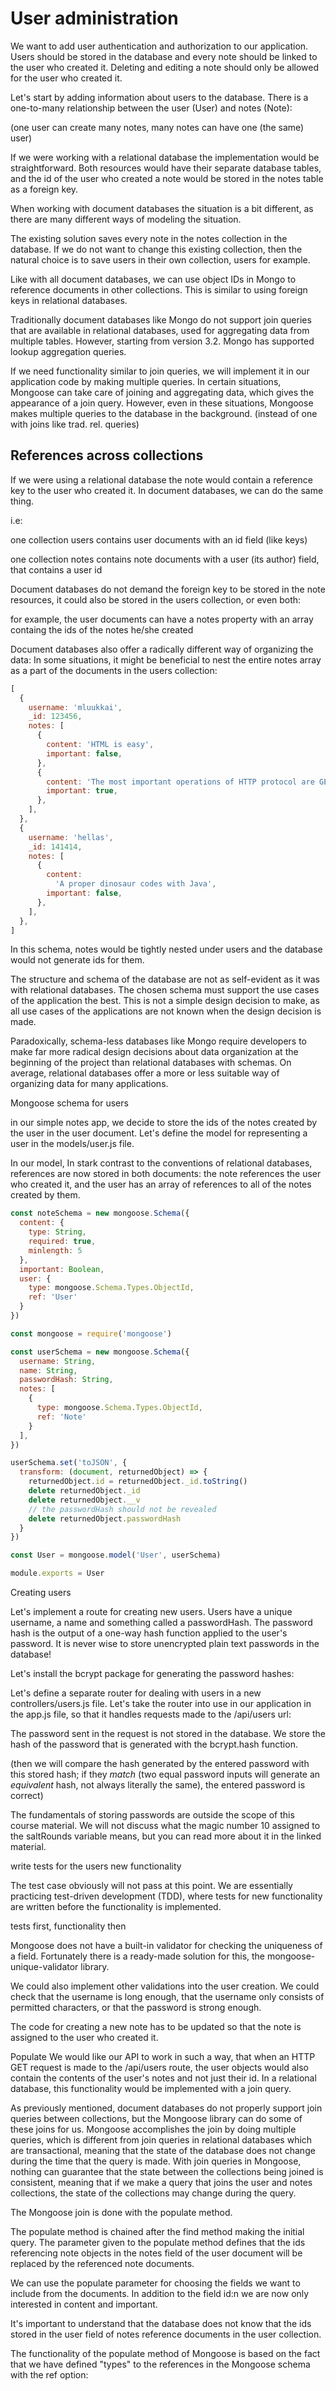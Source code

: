 # User administration

We want to add user authentication and authorization to our application. Users should be stored in the database and every note should be linked to the user who created it. Deleting and editing a note should only be allowed for the user who created it.

Let's start by adding information about users to the database. There is a one-to-many relationship between the user (User) and notes (Note):

(one user can create many notes, many notes can have one (the same) user)

If we were working with a relational database the implementation would be straightforward. Both resources would have their separate database tables, and the id of the user who created a note would be stored in the notes table as a foreign key.

When working with document databases the situation is a bit different, as there are many different ways of modeling the situation.

The existing solution saves every note in the notes collection in the database. If we do not want to change this existing collection, then the natural choice is to save users in their own collection, users for example.

Like with all document databases, we can use object IDs in Mongo to reference documents in other collections. This is similar to using foreign keys in relational databases.

Traditionally document databases like Mongo do not support join queries that are available in relational databases, used for aggregating data from multiple tables. However, starting from version 3.2. Mongo has supported lookup aggregation queries. 

If we need functionality similar to join queries, we will implement it in our application code by making multiple queries. In certain situations, Mongoose can take care of joining and aggregating data, which gives the appearance of a join query. However, even in these situations, Mongoose makes multiple queries to the database in the background. (instead of one with joins like trad. rel. queries)

## References across collections

If we were using a relational database the note would contain a reference key to the user who created it. In document databases, we can do the same thing.

i.e:

one collection users contains user documents with an id field (like keys)

one collection notes contains note documents with a user (its author) field, that contains a user id

Document databases do not demand the foreign key to be stored in the note resources, it could also be stored in the users collection, or even both:

for example, the user documents can have a notes property with an array containg the ids of the notes he/she created

Document databases also offer a radically different way of organizing the data: In some situations, it might be beneficial to nest the entire notes array as a part of the documents in the users collection:

```js
[
  {
    username: 'mluukkai',
    _id: 123456,
    notes: [
      {
        content: 'HTML is easy',
        important: false,
      },
      {
        content: 'The most important operations of HTTP protocol are GET and POST',
        important: true,
      },
    ],
  },
  {
    username: 'hellas',
    _id: 141414,
    notes: [
      {
        content:
          'A proper dinosaur codes with Java',
        important: false,
      },
    ],
  },
]
```

In this schema, notes would be tightly nested under users and the database would not generate ids for them.

The structure and schema of the database are not as self-evident as it was with relational databases. The chosen schema must support the use cases of the application the best. This is not a simple design decision to make, as all use cases of the applications are not known when the design decision is made.

Paradoxically, schema-less databases like Mongo require developers to make far more radical design decisions about data organization at the beginning of the project than relational databases with schemas. On average, relational databases offer a more or less suitable way of organizing data for many applications.

Mongoose schema for users

in our simple notes app, we decide to store the ids of the notes created by the user in the user document. Let's define the model for representing a user in the models/user.js file.

In our model, In stark contrast to the conventions of relational databases, references are now stored in both documents: the note references the user who created it, and the user has an array of references to all of the notes created by them.

```js
const noteSchema = new mongoose.Schema({
  content: {
    type: String,
    required: true,
    minlength: 5
  },
  important: Boolean,
  user: {
    type: mongoose.Schema.Types.ObjectId,
    ref: 'User'
  }
})
```

```js
const mongoose = require('mongoose')

const userSchema = new mongoose.Schema({
  username: String,
  name: String,
  passwordHash: String,
  notes: [
    {
      type: mongoose.Schema.Types.ObjectId,
      ref: 'Note'
    }
  ],
})

userSchema.set('toJSON', {
  transform: (document, returnedObject) => {
    returnedObject.id = returnedObject._id.toString()
    delete returnedObject._id
    delete returnedObject.__v
    // the passwordHash should not be revealed
    delete returnedObject.passwordHash
  }
})

const User = mongoose.model('User', userSchema)

module.exports = User
```

Creating users

Let's implement a route for creating new users. Users have a unique username, a name and something called a passwordHash. The password hash is the output of a one-way hash function applied to the user's password. It is never wise to store unencrypted plain text passwords in the database!

Let's install the bcrypt package for generating the password hashes:

Let's define a separate router for dealing with users in a new controllers/users.js file. Let's take the router into use in our application in the app.js file, so that it handles requests made to the /api/users url:

The password sent in the request is not stored in the database. We store the hash of the password that is generated with the bcrypt.hash function.

(then we will compare the hash generated by the entered password with this stored hash; if they _match_ (two equal password inputs will generate an _equivalent_ hash, not always literally the same), the entered password is correct)

The fundamentals of storing passwords are outside the scope of this course material. We will not discuss what the magic number 10 assigned to the saltRounds variable means, but you can read more about it in the linked material.

write tests for the users new functionality


The test case obviously will not pass at this point. We are essentially practicing test-driven development (TDD), where tests for new functionality are written before the functionality is implemented.

tests first, functionality then

Mongoose does not have a built-in validator for checking the uniqueness of a field. Fortunately there is a ready-made solution for this, the mongoose-unique-validator library. 

We could also implement other validations into the user creation. We could check that the username is long enough, that the username only consists of permitted characters, or that the password is strong enough. 

The code for creating a new note has to be updated so that the note is assigned to the user who created it.

Populate
We would like our API to work in such a way, that when an HTTP GET request is made to the /api/users route, the user objects would also contain the contents of the user's notes and not just their id. In a relational database, this functionality would be implemented with a join query.

As previously mentioned, document databases do not properly support join queries between collections, but the Mongoose library can do some of these joins for us. Mongoose accomplishes the join by doing multiple queries, which is different from join queries in relational databases which are transactional, meaning that the state of the database does not change during the time that the query is made. With join queries in Mongoose, nothing can guarantee that the state between the collections being joined is consistent, meaning that if we make a query that joins the user and notes collections, the state of the collections may change during the query.

The Mongoose join is done with the populate method. 

The populate method is chained after the find method making the initial query. The parameter given to the populate method defines that the ids referencing note objects in the notes field of the user document will be replaced by the referenced note documents.

We can use the populate parameter for choosing the fields we want to include from the documents. In addition to the field id:n we are now only interested in content and important.

It's important to understand that the database does not know that the ids stored in the user field of notes reference documents in the user collection.

The functionality of the populate method of Mongoose is based on the fact that we have defined "types" to the references in the Mongoose schema with the ref option: